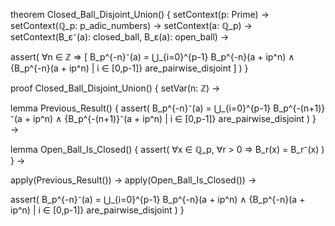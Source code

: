 theorem Closed_Ball_Disjoint_Union() {
  setContext(p: Prime) →
  setContext(ℚ_p: p_adic_numbers) →
  setContext(a: ℚ_p) →
  setContext(B_ε⁻(a): closed_ball, B_ε(a): open_ball) →
  
  assert(
    ∀n ∈ ℤ ⇒ [
      B_p^{-n}⁻(a) = ⋃_{i=0}^{p-1} B_p^{-n}(a + ip^n)
      ∧
      {B_p^{-n}(a + ip^n) | i ∈ [0,p-1]} are_pairwise_disjoint
    ]
  )
}

proof Closed_Ball_Disjoint_Union() {
  setVar(n: ℤ) →
  
  lemma Previous_Result() {
    assert(
      B_p^{-n}⁻(a) = ⋃_{i=0}^{p-1} B_p^{-(n+1)}⁻(a + ip^n)
      ∧ 
      {B_p^{-(n+1)}⁻(a + ip^n) | i ∈ [0,p-1]} are_pairwise_disjoint
    )
  } →

  lemma Open_Ball_Is_Closed() {
    assert(
      ∀x ∈ ℚ_p, ∀r > 0 ⇒ B_r(x) = B_r⁻(x)
    )
  } →

  apply(Previous_Result()) →
  apply(Open_Ball_Is_Closed()) →
  
  assert(
    B_p^{-n}⁻(a) = ⋃_{i=0}^{p-1} B_p^{-n}(a + ip^n)
    ∧
    {B_p^{-n}(a + ip^n) | i ∈ [0,p-1]} are_pairwise_disjoint
  )
}